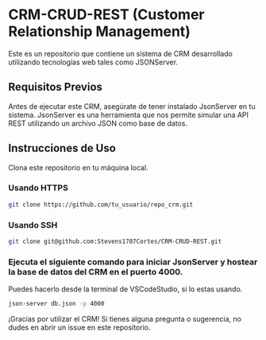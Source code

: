 # CRM-CRUD-REST (Customer Relationship Management)
Este es un repositorio que contiene un sistema de CRM desarrollado utilizando tecnologías web tales como JSONServer.

## Requisitos Previos
Antes de ejecutar este CRM, asegúrate de tener instalado JsonServer en tu sistema. JsonServer es una herramienta que nos permite simular una API REST utilizando un archivo JSON como base de datos.

## Instrucciones de Uso
Clona este repositorio en tu máquina local.
### Usando HTTPS
```bash
git clone https://github.com/tu_usuario/repo_crm.git
```
### Usando SSH
```bash
git clone git@github.com:Stevens1707Cortes/CRM-CRUD-REST.git
```
### Ejecuta el siguiente comando para iniciar JsonServer y hostear la base de datos del CRM en el puerto 4000.
  Puedes hacerlo desde la terminal de VSCodeStudio, si lo estas usando.

```bash
json-server db.json -p 4000
```

¡Gracias por utilizar el CRM! Si tienes alguna pregunta o sugerencia, no dudes en abrir un issue en este repositorio.

